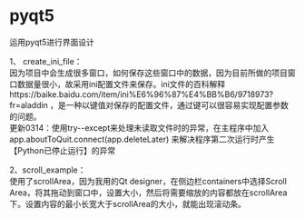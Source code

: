# pyqt5
运用pyqt5进行界面设计

1、 	create_ini_file：  
    因为项目中会生成很多窗口，如何保存这些窗口中的数据，因为目前所做的项目窗口数据量很小，故采用ini配置文件来保存。ini文件的百科解释https://baike.baidu.com/item/ini%E6%96%87%E4%BB%B6/9718973?fr=aladdin ，是一种以键值对保存的配置文件，通过键可以很容易实现配置参数的问题。  
更新0314：使用try--except来处理未读取文件时的异常，在主程序中加入app.aboutToQuit.connect(app.deleteLater) 来解决程序第二次运行时产生【Python已停止运行】的异常
  
2、scroll_example：  
    使用了scrollArea，因为我用的Qt designer，在侧边栏containers中选择Scroll Area，将其拖动到窗口中，设置大小，然后将需要缩放的内容都放在scrollArea下。设置内容的最小长宽大于scrollArea的大小，就能出现滚动条。
